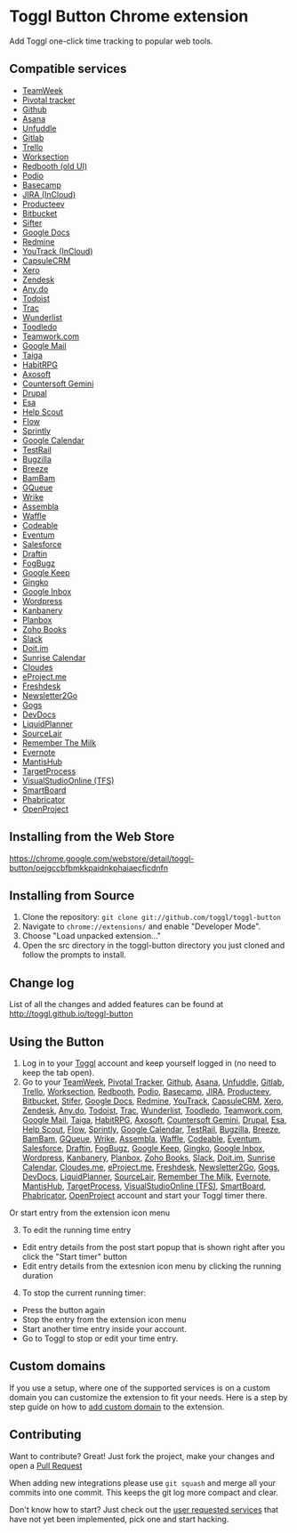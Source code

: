 # Toggl Button Chrome extension

Add Toggl one-click time tracking to popular web tools.

## Compatible services
  - [TeamWeek][2]
  - [Pivotal tracker][3]
  - [Github][4]
  - [Asana][5]
  - [Unfuddle][6]
  - [Gitlab][7]
  - [Trello][8]
  - [Worksection][9]
  - [Redbooth (old UI)][10]
  - [Podio][11]
  - [Basecamp][12]
  - [JIRA (InCloud)][13]
  - [Producteev][14]
  - [Bitbucket][15]
  - [Sifter][16]
  - [Google Docs][17]
  - [Redmine][18]
  - [YouTrack (InCloud)][19]
  - [CapsuleCRM][20]
  - [Xero][21]
  - [Zendesk][22]
  - [Any.do][23]
  - [Todoist][24]
  - [Trac][25]
  - [Wunderlist][26]
  - [Toodledo][27]
  - [Teamwork.com][28]
  - [Google Mail][29]
  - [Taiga][30]
  - [HabitRPG][31]
  - [Axosoft][32]
  - [Countersoft Gemini][33]
  - [Drupal][34]
  - [Esa][35]
  - [Help Scout][36]
  - [Flow][37]
  - [Sprintly][38]
  - [Google Calendar][39]
  - [TestRail][40]
  - [Bugzilla][41]
  - [Breeze][42]
  - [BamBam][43]
  - [GQueue][44]
  - [Wrike][45]
  - [Assembla][46]
  - [Waffle][47]
  - [Codeable][48]
  - [Eventum][49]
  - [Salesforce][50]
  - [Draftin][51]
  - [FogBugz][52]
  - [Google Keep][53]
  - [Gingko][54]
  - [Google Inbox][55]
  - [Wordpress][56]
  - [Kanbanery][57]
  - [Planbox][58]
  - [Zoho Books][59]
  - [Slack][60]
  - [Doit.im][61]
  - [Sunrise Calendar][62]
  - [Cloudes][63]
  - [eProject.me][64]
  - [Freshdesk][65]
  - [Newsletter2Go][66]
  - [Gogs][67]
  - [DevDocs][68]
  - [LiquidPlanner][69]
  - [SourceLair][70]
  - [Remember The Milk][71]
  - [Evernote][72]
  - [MantisHub][73]
  - [TargetProcess][74]
  - [VisualStudioOnline (TFS)][75]
  - [SmartBoard][76]
  - [Phabricator][77]
  - [OpenProject][78]

## Installing from the Web Store

https://chrome.google.com/webstore/detail/toggl-button/oejgccbfbmkkpaidnkphaiaecficdnfn

## Installing from Source

1.  Clone the repository: `git clone git://github.com/toggl/toggl-button`
2.  Navigate to `chrome://extensions/` and enable "Developer Mode".
3.  Choose "Load unpacked extension..."
4.  Open the src directory in the toggl-button directory you just cloned and follow the prompts to install.

## Change log

List of all the changes and added features can be found at http://toggl.github.io/toggl-button

## Using the Button
1.  Log in to your [Toggl][1] account and keep yourself logged in (no need to keep the tab open).
2.  Go to your [TeamWeek][2], [Pivotal Tracker][3], [Github][4], [Asana][5], [Unfuddle][6], [Gitlab][7],
[Trello][8], [Worksection][9], [Redbooth][10], [Podio][11], [Basecamp][12], [JIRA][13], [Producteev][14],
[Bitbucket][15], [Stifer][16], [Google Docs][17], [Redmine][18], [YouTrack][19], [CapsuleCRM][20],
[Xero][21], [Zendesk][22], [Any.do][23], [Todoist][24], [Trac][25], [Wunderlist][26], [Toodledo][27], [Teamwork.com][28], [Google Mail][29], [Taiga][30], [HabitRPG][31], [Axosoft][32], [Countersoft Gemini][33], [Drupal][34], [Esa][35], [Help Scout][36], [Flow][37], [Sprintly][38], [Google Calendar][39], [TestRail][40], [Bugzilla][41], [Breeze][42], [BamBam][43], [GQueue][44], [Wrike][45], [Assembla][46], [Waffle][47], [Codeable][48], [Eventum][49], [Salesforce][50], [Draftin][51], [FogBugz][52], [Google Keep][53], [Gingko][54], [Google Inbox][55], [Wordpress][56], [Kanbanery][57], [Planbox][58], [Zoho Books][59], [Slack][60], [Doit.im][61], [Sunrise Calendar][62], [Cloudes.me][63], [eProject.me][64], [Freshdesk][65], [Newsletter2Go][66], [Gogs][67], [DevDocs][68], [LiquidPlanner][69], [SourceLair][70], [Remember The Milk][71], [Evernote][72], [MantisHub][73], [TargetProcess][74], [VisualStudioOnline (TFS)][75], [SmartBoard][76], [Phabricator][77], [OpenProject][78] account and start your Toggl timer there.


Or start entry from the extension icon menu

3. To edit the running time entry
  - Edit entry details from the post start popup that is shown right after you click the "Start timer" button
  - Edit entry details from the extesnion icon menu by clicking the running duration

4. To stop the current running timer:
  - Press the button again
  - Stop the entry from the extension icon menu
  - Start another time entry inside your account.
  - Go to Toggl to stop or edit your time entry.

## Custom domains
If you use a setup, where one of the supported services is on a custom domain you can customize the extension to fit your needs. Here is a step by step guide on how to [add custom domain][98] to the extension.

## Contributing
Want to contribute? Great! Just fork the project, make your changes and open a [Pull Request][99]

When adding new integrations please use `git squash` and merge all your commits into one commit. This keeps the git log more compact and clear.

Don't know how to start? Just check out the [user requested services][97] that have not yet been implemented, pick one and start hacking.

[1]: https://www.toggl.com/
[2]: https://teamweek.com/
[3]: https://www.pivotaltracker.com/
[4]: https://github.com/
[5]: http://asana.com/
[6]: http://unfuddle.com/
[7]: https://gitlab.com/
[8]: https://trello.com/
[9]: http://worksection.com/
[10]: https://redbooth.com/
[11]: https://podio.com/
[12]: https://basecamp.com/
[13]: https://www.atlassian.com/software/jira
[14]: https://www.producteev.com/
[15]: https://www.bitbucket.org/
[16]: https://www.sifterapp.com/
[17]: https://docs.google.com/
[18]: http://www.redmine.org/
[19]: http://www.jetbrains.com/youtrack/
[20]: http://www.capsulecrm.com/
[21]: https://www.xero.com/
[22]: https://www.zendesk.com/
[23]: http://www.any.do/
[24]: https://todoist.com/
[25]: http://trac.edgewall.org/
[26]: https://www.wunderlist.com
[27]: https://www.toodledo.com/
[28]: https://www.teamwork.com/
[29]: https://mail.google.com
[30]: https://taiga.io/
[31]: https://habitrpg.com
[32]: https://www.axosoft.com
[33]: https://www.countersoft.com
[34]: https://www.drupal.org
[35]: https://esa.io
[36]: http://www.helpscout.net/
[37]: http://getflow.com/
[38]: https://sprint.ly
[39]: https://www.google.com/calendar
[40]: https://testrail.com
[41]: https://bugzilla.mozilla.org/
[42]: http://www.breeze.pm/
[43]: https://www.dobambam.com/
[44]: https://www.gqueues.com/
[45]: https://www.wrike.com/
[46]: https://www.assembla.com/
[47]: https://waffle.io/
[48]: https://www.codeable.io/
[49]: https://launchpad.net/eventum
[50]: http://www.salesforce.com/
[51]: https://draftin.com/
[52]: http://www.fogcreek.com/fogbugz/
[53]: https://keep.google.com/
[54]: https://gingkoapp.com/
[55]: https://inbox.google.com
[56]: https://wordpress.com
[57]: https://www.kanbanery.com/
[58]: http://www.planbox.com/
[59]: https://books.zoho.com/
[60]: https://slack.com/
[61]: https://i.doit.im/
[62]: https://calendar.sunrise.am
[63]: http://cloudes.me/
[64]: https://eproject.me/
[65]: https://www.freshdesk.com/
[66]: http://www.newsletter2go.com/
[67]: http://gogs.io/
[68]: http://devdocs.io/
[69]: https://www.liquidplanner.com/
[70]: https://www.sourcelair.com/
[71]: https://www.rememberthemilk.com/
[72]: https://www.evernote.com/
[73]: http://www.mantishub.com/
[74]: https://www.targetprocess.com/
[75]: http://www.visualstudio.com/
[76]: http://www.smartboard.cl/
[77]: http://phacility.com/
[78]: https://openproject.com/

[97]: https://github.com/toggl/toggl-button/wiki/User-requested-buttons
[98]: https://github.com/toggl/toggl-button/wiki/Adding-custom-domains
[99]: https://github.com/toggl/toggl-button/pulls
